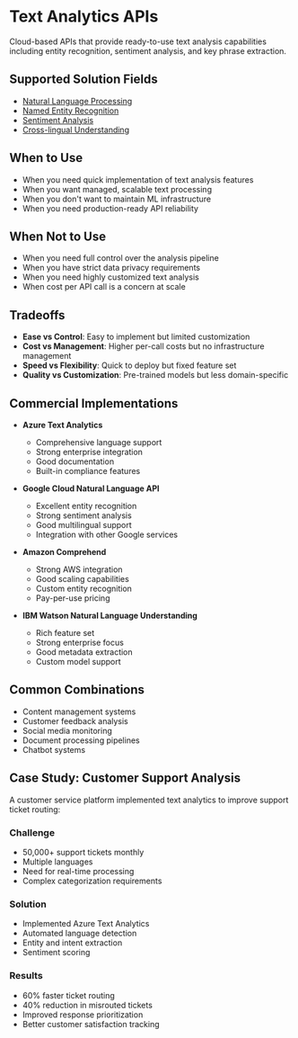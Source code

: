 # Text Analytics APIs

Cloud-based APIs that provide ready-to-use text analysis capabilities including entity recognition, sentiment analysis, and key phrase extraction.

## Supported Solution Fields

- [Natural Language Processing](../solutions/natural-language-processing)
- [Named Entity Recognition](../solutions/named-entity-recognition)
- [Sentiment Analysis](../solutions/sentiment-analysis)
- [Cross-lingual Understanding](../solutions/cross-lingual-understanding)

## When to Use

- When you need quick implementation of text analysis features
- When you want managed, scalable text processing
- When you don't want to maintain ML infrastructure
- When you need production-ready API reliability

## When Not to Use

- When you need full control over the analysis pipeline
- When you have strict data privacy requirements
- When you need highly customized text analysis
- When cost per API call is a concern at scale

## Tradeoffs

- **Ease vs Control**: Easy to implement but limited customization
- **Cost vs Management**: Higher per-call costs but no infrastructure management
- **Speed vs Flexibility**: Quick to deploy but fixed feature set
- **Quality vs Customization**: Pre-trained models but less domain-specific

## Commercial Implementations

- **Azure Text Analytics**
  - Comprehensive language support
  - Strong enterprise integration
  - Good documentation
  - Built-in compliance features

- **Google Cloud Natural Language API**
  - Excellent entity recognition
  - Strong sentiment analysis
  - Good multilingual support
  - Integration with other Google services

- **Amazon Comprehend**
  - Strong AWS integration
  - Good scaling capabilities
  - Custom entity recognition
  - Pay-per-use pricing

- **IBM Watson Natural Language Understanding**
  - Rich feature set
  - Strong enterprise focus
  - Good metadata extraction
  - Custom model support

## Common Combinations

- Content management systems
- Customer feedback analysis
- Social media monitoring
- Document processing pipelines
- Chatbot systems

## Case Study: Customer Support Analysis

A customer service platform implemented text analytics to improve support ticket routing:

### Challenge
- 50,000+ support tickets monthly
- Multiple languages
- Need for real-time processing
- Complex categorization requirements

### Solution
- Implemented Azure Text Analytics
- Automated language detection
- Entity and intent extraction
- Sentiment scoring

### Results
- 60% faster ticket routing
- 40% reduction in misrouted tickets
- Improved response prioritization
- Better customer satisfaction tracking 